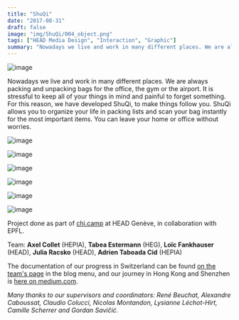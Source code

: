 ```yaml
---
title: "ShuQi"
date: "2017-08-31"
draft: false
image: "img/ShuQi/004_object.png"
tags: ["HEAD Media Design", "Interaction", "Graphic"]
summary: "Nowadays we live and work in many different places. We are always packing and unpacking bags for the office, the gym or the airport. It is stressful to keep all of your things in mind and painful to forget something. For this reason, we have developed ShuQi, to make things follow you. ShuQi allows you to organize your life in packing lists and scan your bag instantly for the most important items. You can leave your home or office without worries. Project done as part of [chi.camp](chi.camp) at HEAD Genève, in collaboration with EPFL."
---
```

![image](/img/ShuQi/001_poster.png)

Nowadays we live and work in many different places. We are always packing and unpacking bags for the office, the gym or the airport. It is stressful to keep all of your things in mind and painful to forget something. For this reason, we have developed ShuQi, to make things follow you. ShuQi allows you to organize your life in packing lists and scan your bag instantly for the most important items. You can leave your home or office without worries.

![image](/img/ShuQi/002_mockup.png)

![image](/img/ShuQi/003_mockup.png)

![image](/img/ShuQi/004_object.png)

![image](/img/ShuQi/005_exp.png)

![image](/img/ShuQi/006_exp.png)

![image](/img/ShuQi/007_user_journey.jpg)

Project done as part of [chi.camp](chi.camp) at HEAD Genève, in collaboration with EPFL.

Team: **Axel Collet** (HEPIA), **Tabea Estermann** (HEG), **Loïc Fankhauser** (HEAD), **Julia Racsko** (HEAD),  **Adrien Taboada Cid** (HEPIA)

The documentation of our progress in Switzerland can be found [on the team's page](http://chi.camp/projects/team-geneva/) in the blog menu, and our journey in Hong Kong and Shenzhen is [here on medium.com](https://medium.com/@Rajsaam).

*Many thanks to our supervisors and coordinators: René Beuchat, Alexandre Caboussat, Claudio Colucci, Nicolas Montandon, Lysianne Léchot-Hirt, Camille Scherrer and Gordan Savičić.*
